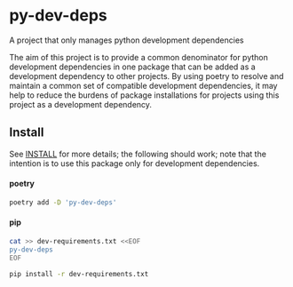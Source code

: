 # py-dev-deps

A project that only manages python development dependencies

The aim of this project is to provide a common denominator for python development dependencies
in one package that can be added as a development dependency to other projects.  By using
poetry to resolve and maintain a common set of compatible development dependencies, it may
help to reduce the burdens of package installations for projects using this project as a
development dependency.

## Install

See [INSTALL](INSTALL.md) for more details; the following should work; note that
the intention is to use this package only for development dependencies.

#### poetry

```sh
poetry add -D 'py-dev-deps'
```

#### pip

```sh
cat >> dev-requirements.txt <<EOF
py-dev-deps
EOF

pip install -r dev-requirements.txt
```
